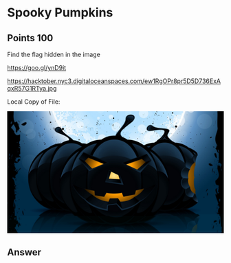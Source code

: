# Spooky Pumpkins

## Points 100

Find the flag hidden in the image

https://goo.gl/ynD9it

https://hacktober.nyc3.digitaloceanspaces.com/ew1RgOPr8pr5D5D736ExAqxR57G1RTya.jpg

Local Copy of File:

![](files/ew1RgOPr8pr5D5D736ExAqxR57G1RTya.jpg)

## Answer